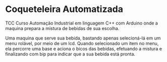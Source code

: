# Coqueteleira Automatizada
 TCC Curso Automação Industrial em linguagem C++ com Arduino onde a maquina prepara a mistura de bebidas de sua escolha.

  Uma maquina que serve sua bebida, bastando apenas selecioná-lá em um menu rolável, por meio de um lcd.
  Quando selecionado um item no menu, ela percorre uma base e aciona o bicos das bebidas, efetuando a mistura e finalizando com bip
  para indicar que  a sua bebida está pronta.
  
